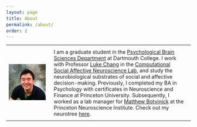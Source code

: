```yaml
---
layout: page
title: About
permalink: /about/
order: 2
---
```

<table>
    <tr>
        <td><img src="/assets/JinHyunCheong.jpg" width="1300"></td>
    	<td style="padding: 10px 15px; vertical-align: top;"> I am a graduate student in the <a href="http://pbs.dartmouth.edu/">Psychological Brain Sciences Department</a> at Dartmouth College. I work with Professor <a href="https://scholar.google.com/citations?user=nCCXMZoAAAAJ&hl=en">Luke Chang</a> in the <a href ="http://www.cosanlab.com/">Computational Social Affective Neuroscience Lab</a>, and study the neurobiological substrates of social and affective decision-making. Previously, I completed my BA in Psychology with certificates in Neuroscience and Finance at Princeton University. Subsequently, I worked as a lab manager for <a href="https://scholar.google.com/citations?user=eM916YMAAAAJ">Matthew Botvinick</a> at the Princeton Neuroscience Institute. Check out my neurotree <a href="http://neurotree.org/neurotree/tree.php?pid=91340">here</a>. </td>
    </tr>
</table>



